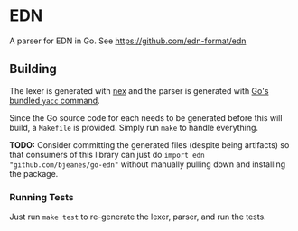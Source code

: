 # EDN

A parser for EDN in Go. See https://github.com/edn-format/edn

## Building

The lexer is generated with [nex](http://www-cs-students.stanford.edu/~blynn/nex/) 
and the parser is generated with [Go's bundled `yacc` command](http://golang.org/cmd/yacc/).

Since the Go source code for each needs to be generated before this will build, a
`Makefile` is provided. Simply run `make` to handle everything.

**TODO:** Consider committing the generated files (despite being artifacts) so that
consumers of this library can just do `import edn "github.com/bjeanes/go-edn"` without
manually pulling down and installing the package.

### Running Tests

Just run `make test` to re-generate the lexer, parser, and run the tests.